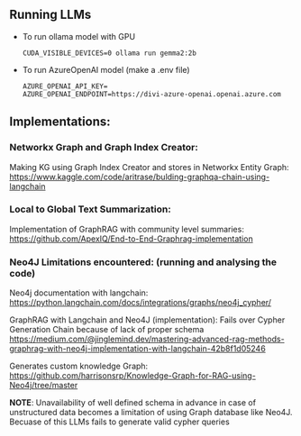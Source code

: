 ## Running LLMs
- To run ollama model with GPU
    ```
    CUDA_VISIBLE_DEVICES=0 ollama run gemma2:2b
    ```

- To run AzureOpenAI model (make a .env file)
    ```
    AZURE_OPENAI_API_KEY=
    AZURE_OPENAI_ENDPOINT=https://divi-azure-openai.openai.azure.com
    ```

## Implementations:

### Networkx Graph and Graph Index Creator:

Making KG using Graph Index Creator and stores in Networkx Entity Graph: \
https://www.kaggle.com/code/aritrase/bulding-graphqa-chain-using-langchain


### Local to Global Text Summarization:

Implementation of GraphRAG with community level summaries: \
https://github.com/ApexIQ/End-to-End-Graphrag-implementation


### Neo4J Limitations encountered: (running and analysing the code)

Neo4j documentation with langchain:
https://python.langchain.com/docs/integrations/graphs/neo4j_cypher/

GraphRAG with Langchain and Neo4J (implementation): Fails over Cypher Generation Chain because of lack of proper schema \
https://medium.com/@jinglemind.dev/mastering-advanced-rag-methods-graphrag-with-neo4j-implementation-with-langchain-42b8f1d05246

Generates custom knowledge Graph:
https://github.com/harrisonsrp/Knowledge-Graph-for-RAG-using-Neo4j/tree/master

__NOTE__: Unavailability of well defined schema in advance in case of unstructured data becomes a limitation of using Graph database like Neo4J. Becuase of this LLMs fails to generate valid cypher queries